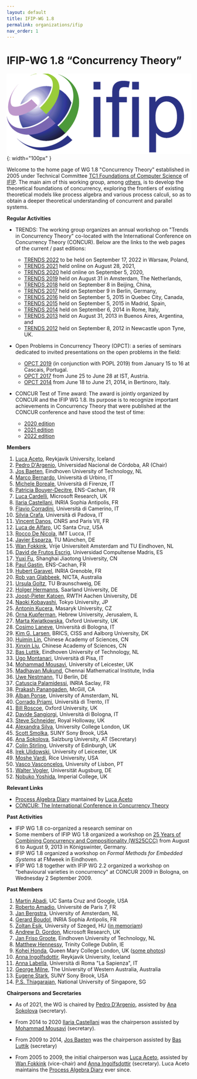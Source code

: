 ```yaml
---
layout: default
title: IFIP-WG 1.8
permalink: organizations/ifip
nav_order: 1
---
```


# IFIP-WG 1.8 “Concurrency Theory”

![IFIP](/assets/content/logo-ifip.gif){: width="100px" }

Welcome to the home page of WG 1.8 "Concurrency Theory" established in 2005 under Technical Committee [TC1 Foundations of Computer Science](http://www.ifip-tc1.org/) of [IFIP](http://www.ifip.org/). The main aim of this working group, among [others](http://www.ru.is/faculty/luca/IFIPWG1.8/aim.html), is to develop the theoretical foundations of concurrency, exploring the frontiers of existing theoretical models like process algebra and various process calculi, so as to obtain a deeper theoretical understanding of concurrent and parallel systems.

**Regular Activities**

* TRENDS: The working group organizes an annual workshop on "Trends in Concurrency Theory" co-located with the International Conference on Concurrency Theory (CONCUR). Below are the links to the web pages of the current / past editions:

  * [TRENDS 2022](https://concurrency-theory.org/events/workshops/trends/2022) to be held on September 17, 2022 in Warsaw, Poland,
  * [TRENDS 2021](https://concurrency-theory.org/events/workshops/trends/2021) held online on August 28, 2021,
  * [TRENDS 2020](https://concurrency-theory.org/events/workshops/trends/2020) held online on September 5, 2020,
  * [TRENDS 2019](https://concurrency-theory.org/events/workshops/trends/2019) held on August 31 in Amsterdam, The Netherlands,
  * [TRENDS 2018](https://concurrency-theory.org/events/workshops/trends/2018) held on September 8 in Beijing, China,
  * [TRENDS 2017](https://concurrency-theory.org/events/workshops/trends/2017) held on September 9 in Berlin, Germany,
  * [TRENDS 2016](https://concurrency-theory.org/events/workshops/trends/2016) held on September 5, 2015 in Quebec City, Canada,
  * [TRENDS 2015](https://concurrency-theory.org/events/workshops/trends/2015) held on September 5, 2015 in Madrid, Spain,
  * [TRENDS 2014](http://ceres.hh.se/mediawiki/TRENDS_2014) held on September 6, 2014 in Rome, Italy,
  * [TRENDS 2013](http://www.win.tue.nl/trends13/) held on August 31, 2013 in Buenos Aires, Argentina, and
  * [TRENDS 2012](http://www.win.tue.nl/trends12/) held on September 8, 2012 in Newcastle upon Tyne, UK.

* Open Problems in Concurrency Theory (OPCT): a series of seminars dedicated to invited presentations on the open problems in the field:

  * [OPCT 2019](https://popl19.sigplan.org/track/opct-2019-papers) (in conjunction with POPL 2019) from January 15 to 16 at Cascais, Portugal.
  * [OPCT 2017](http://opct2017.famaf.unc.edu.ar/) from June 25 to June 28 at IST, Austria.
  * [OPCT 2014](http://www.sti.uniurb.it/events/opct2014/) from June 18 to June 21, 2014, in Bertinoro, Italy.

* CONCUR Test of Time award: The award is jointly organized by CONCUR and the IFIP WG 1.8. Its purpose is to recognize important achievements in Concurrency Theory that were published at the CONCUR conference and have stood the test of time:

  * [2020 edition](https://concur2020.forsyte.at/test-of-time.html) 
  * [2021 edition](https://qonfest2021.lacl.fr/test-of-time.php)
  * [2022 edition](https://concur2022.mimuw.edu.pl/tot-award/)

**Members**

1. [Luca Aceto](http://www.ru.is/~luca/), Reykjavik University, Iceland
2. [Pedro D'Argenio](http://www.cs.famaf.unc.edu.ar/~dargenio/), Universidad Nacional de Córdoba, AR (Chair)
3. [Jos Baeten](http://www.win.tue.nl/~josb/), Eindhoven University of Technology, NL
4. [Marco Bernardo](http://www.sti.uniurb.it/bernardo/), Università di Urbino, IT
5. [Michele Boreale](http://rap.dsi.unifi.it/~boreale/), Università di Firenze, IT
6. [Patricia Bouyer-Decitre](http://www.lsv.ens-cachan.fr/~bouyer/), ENS-Cachan, FR
7. [Luca Cardelli](http://lucacardelli.name/), Microsoft Research, UK
8. [Ilaria Castellani](http://www-sop.inria.fr/members/Ilaria.Castellani/Home.html), INRIA Sophia Antipolis, FR
9. [Flavio Corradini](http://www.cs.unicam.it/corradini/), Università di Camerino, IT
10. [Silvia Crafa](http://www.math.unipd.it/~crafa/), Università di Padova, IT
11. [Vincent Danos](http://homepages.inf.ed.ac.uk/vdanos/home_page.html), CNRS and Paris VII, FR
12. [Luca de Alfaro](https://sites.google.com/a/ucsc.edu/luca/), UC Santa Cruz, USA
13. [Rocco De Nicola](http://cse.lab.imtlucca.it/~denicola/), IMT Lucca, IT
14. [Javier Esparza](https://www7.in.tum.de/~esparza), TU München, DE
15. [Wan Fokkink](http://www.cs.vu.nl/~wanf/), Vrije Universiteit Amsterdam and TU Eindhoven, NL
16. [David de Frutos Escrig](http://www.mat.ucm.es/imi/People/deFrutos_Escrig_David_b.htm), Universidad Compultense Madris, ES
17. [Yuxi Fu](http://basics.sjtu.edu.cn/~yuxi/), Shanghai Jiaotong University, CN
18. [Paul Gastin](http://www.lsv.ens-cachan.fr/~gastin/), ENS-Cachan, FR
19. [Hubert Garavel](http://www.inrialpes.fr/vasy/people/Hubert.Garavel/), INRIA Grenoble, FR
20. [Rob van Glabbeek](http://theory.stanford.edu/~rvg/), NICTA, Australia
21. [Ursula Goltz](https://www.tu-braunschweig.de/ips/staff/goltz), TU Braunschweig, DE
22. [Holger Hermanns](http://depend.cs.uni-sb.de/index.php?id=166), Saarland University, DE
23. [Joost-Pieter Katoen](http://www-i2.informatik.rwth-aachen.de/~katoen/), RWTH Aachen University, DE
24. [Naoki Kobayashi](http://www-kb.is.s.u-tokyo.ac.jp/~koba/), Tokyo University, JP
25. [Antonin Kucera](http://www.fi.muni.cz/usr/kucera/), Masaryk University, CZ
26. [Orna Kupferman](http://www.cs.huji.ac.il/~ornak/), Hebrew University, Jerusalem, IL
27. [Marta Kwiatkowska](http://www.cs.ox.ac.uk/marta.kwiatkowska/), Oxford University, UK
28. [Cosimo Laneve](http://www.cs.unibo.it/~laneve/), Università di Bologna, IT
29. [Kim G. Larsen](http://people.cs.aau.dk/~kgl/), BRICS, CISS and Aalborg University, DK
30. [Huimin Lin](http://lcs.ios.ac.cn/~lhm/), Chinese Academy of Sciences, CN
31. [Xinxin Liu](http://lcs.ios.ac.cn/en/wiki/Xinxin_LIU), Chinese Academy of Sciences, CN
32. [Bas Luttik](http://www.win.tue.nl/~luttik/), Eindhoven University of Technology, NL
33. [Ugo Montanari](http://www.di.unipi.it/~ugo/), Università di Pisa, IT
34. [Mohammad Mousavi](http://ceres.hh.se/mediawiki/index.php/Mohammad_Reza_Mousavi), University of Leicester, UK
35. [Madhavan Mukund](http://www.cmi.ac.in/~madhavan/), Chennai Mathematical Institute, India
36. [Uwe Nestmann](https://www.mtv.tu-berlin.de/nestmann/), TU Berlin, DE
37. [Catuscia Palamidessi](http://www.lix.polytechnique.fr/~catuscia/), INRIA Saclay, FR
38. [Prakash Panangaden](http://www.cs.mcgill.ca/~prakash/), McGill, CA
39. [Alban Ponse](https://staff.fnwi.uva.nl/a.ponse/), University of Amsterdam, NL
40. [Corrado Priami](http://www.cosbi.eu/index.php/people/people-research/corrado-priami), Università di Trento, IT
41. [Bill Roscoe](http://www.cs.ox.ac.uk/bill.roscoe/), Oxford University, UK
42. [Davide Sangiorgi](http://www.cs.unibo.it/~sangio/), Università di Bologna, IT
43. [Steve Schneider](http://www.surrey.ac.uk/computing/people/steve_schneider/), Royal Holloway, UK
44. [Alexandra Silva](http://www.alexandrasilva.org/), University College London, UK
45. [Scott Smolka](http://www3.cs.stonybrook.edu/~sas/), SUNY Sony Brook, USA
46. [Ana Sokolova](http://cs.uni-salzburg.at/~anas/Ana_Sokolova/index.html), Salzburg University, AT (Secretary)
47. [Colin Stirling](http://homepages.inf.ed.ac.uk/cps/), University of Edinburgh, UK
48. [Irek Ulidowski](http://www.cs.le.ac.uk/people/iu3/), University of Leicester, UK
49. [Moshe Vardi](http://www.cs.rice.edu/~vardi/), Rice University, USA
50. [Vasco Vasconcelos](http://www.di.fc.ul.pt/~vv/), University of Lisbon, PT
51. [Walter Vogler](http://www.informatik.uni-augsburg.de/en/chairs/swt/ti/staff/walter/), Universität Augsburg, DE
52. [Nobuko Yoshida](http://www.doc.ic.ac.uk/~yoshida/), Imperial College, UK

**Relevant Links**

* [Process Algebra Diary](http://processalgebra.blogspot.com/) mantained by [Luca Aceto](http://www.ru.is/faculty/luca/)
* [CONCUR: The International Conference in Concurrency Theory](https://concurrency-theory.org/events/concur/)

**Past Activities**

* IFIP WG 1.8 co-organized a research seminar on
* Some members of IFIP WG 1.8 organized a workshop on [25 Years of Combining Concurrency and Compositionality (WS25CCC)](https://www.tu-braunschweig.de/ips/research/events/ws25ccc) from August 6 to August 9, 2013 in Königswinter, Germany.
* IFIP WG 1.8 organized a workshop on *Formal Methods for Embedded Systems* at FMweek in Eindhoven.
* IFIP WG 1.8 together with IFIP WG 2.2 organized a workshop on "behavioural varieties in concurrency" at CONCUR 2009 in Bologna, on Wednesday 2 September 2009.

**Past Members**

1. [Martin Abadi](http://users.soe.ucsc.edu/~abadi/home.html), UC Santa Cruz and Google, USA
2. [Roberto Amadio](http://www.pps.univ-paris-diderot.fr/~amadio/), Université de Paris 7, FR
3. [Jan Bergstra](https://staff.fnwi.uva.nl/j.a.bergstra/), University of Amsterdam, NL
4. [Gerard Boudol](http://www-sop.inria.fr/members/Gerard.Boudol/), INRIA Sophia Antipolis, FR
5. [Zoltan Esik](http://www.inf.u-szeged.hu/~ze/), University of Szeged, HU ([in memoriam](http://www.ae-info.org/ae/Acad_Main/News_Archive/Zoltan%20Esik))
6. [Andrew D. Gordon](https://onedrive.live.com/view.aspx/adg?cid=c6149b019d236bf5), Microsoft Research, UK
7. [Jan Friso Groote](http://www.win.tue.nl/~jfg/), Eindhoven University of Technology, NL
8. [Matthew Hennessy](https://www.cs.tcd.ie/Matthew.Hennessy/), Trinity College Dublin, IE
9. [Kohei Honda](http://www.eecs.qmul.ac.uk/KHmemorial/), Queen Mary College London, UK ([some photos](http://www.eecs.qmul.ac.uk/KHmemorial/photos.html))
10. [Anna Ingolfsdottir](http://www.informatik.uni-trier.de/~ley/db/indices/a-tree/i/Ing=oacute=lfsd=oacute=ttir:Anna.html), Reykjavik University, Iceland
11. [Anna Labella](https://phd.uniroma1.it/web/ANNA-LABELLA_nC1814_EN.aspx), Università di Roma "La Sapienza", IT
12. [George Milne](http://www.uwa.edu.au/people/george.milne), The University of Western Australia, Australia
13. [Eugene Stark](http://bsd7.cs.sunysb.edu/~stark/), SUNY Sony Brook, USA
14. [P.S. Thiagarajan](https://www.comp.nus.edu.sg/~thiagu/), National University of Singapore, SG

**Chairpersons and Secretaries**

* As of 2021, the WG is chaired by [Pedro D'Argenio](https://depend.cs.uni-saarland.de/~argenio/), assisted by [Ana Sokolova](http://cs.uni-salzburg.at/~anas/index.html) (secretary).

* From 2014 to 2020 [Ilaria Castellani](http://www-sop.inria.fr/members/Ilaria.Castellani/Home.html) was the chairperson assisted by[ Mohammad Mousavi](https://www2.le.ac.uk/departments/informatics/people/mohammad-mousavi) (secretary).

* From 2009 to 2014, [Jos Baeten](http://www.win.tue.nl/~josb/) was the chairperson assisted by [Bas Luttik](https://www.concurrency-theory.org/Bas%20Luttik) (secretary)

* From 2005 to 2009, the initial chairperson was [Luca Aceto](http://www.cs.aau.dk/~luca/), assisted by [Wan Fokkink](http://www.cs.vu.nl/~wanf/) (vice-chair) and [Anna Ingolfsdottir](http://www.cs.aau.dk/~annai) (secretary). Luca Aceto maintains the [Process Algebra Diary](https://processalgebra.blogspot.com/) ever since.
